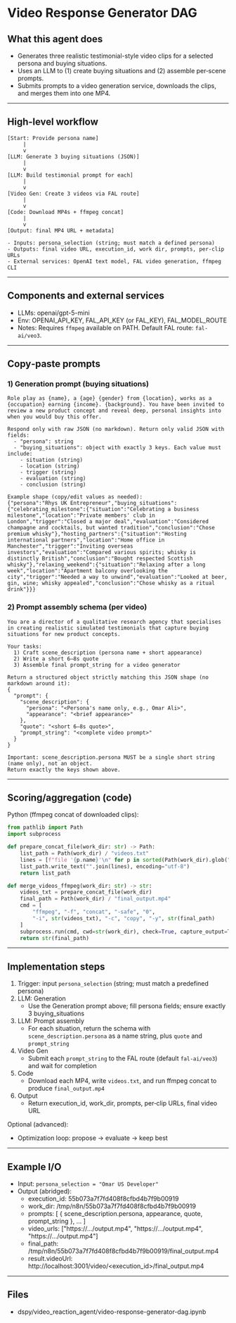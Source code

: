 # Video Response Generator DAG

## What this agent does
- Generates three realistic testimonial-style video clips for a selected persona and buying situations.
- Uses an LLM to (1) create buying situations and (2) assemble per‑scene prompts.
- Submits prompts to a video generation service, downloads the clips, and merges them into one MP4.

---

## High-level workflow
```
[Start: Provide persona name]
     |
     v
[LLM: Generate 3 buying situations (JSON)]
     |
     v
[LLM: Build testimonial prompt for each]
     |
     v
[Video Gen: Create 3 videos via FAL route]
     |
     v
[Code: Download MP4s + ffmpeg concat]
     |
     v
[Output: final MP4 URL + metadata]

- Inputs: persona_selection (string; must match a defined persona)
- Outputs: final video URL, execution_id, work dir, prompts, per‑clip URLs
- External services: OpenAI text model, FAL video generation, ffmpeg CLI
```

---

## Components and external services
- LLMs: openai/gpt-5-mini
- Env: OPENAI_API_KEY, FAL_API_KEY (or FAL_KEY), FAL_MODEL_ROUTE
- Notes: Requires `ffmpeg` available on PATH. Default FAL route: `fal-ai/veo3`.

---

## Copy‑paste prompts

### 1) Generation prompt (buying situations)
```
Role play as {name}, a {age} {gender} from {location}, works as a {occupation} earning {income}. {background}. You have been invited to review a new product concept and reveal deep, personal insights into when you would buy this offer.

Respond only with raw JSON (no markdown). Return only valid JSON with fields:
  - "persona": string
  - "buying_situations": object with exactly 3 keys. Each value must include:
    - situation (string)
    - location (string)
    - trigger (string)
    - evaluation (string)
    - conclusion (string)

Example shape (copy/edit values as needed):
{"persona":"Rhys UK Entrepreneur","buying_situations":{"celebrating_milestone":{"situation":"Celebrating a business milestone","location":"Private members' club in London","trigger":"Closed a major deal","evaluation":"Considered champagne and cocktails, but wanted tradition","conclusion":"Chose premium whisky"},"hosting_partners":{"situation":"Hosting international partners","location":"Home office in Manchester","trigger":"Inviting overseas investors","evaluation":"Compared various spirits; whisky is distinctly British","conclusion":"Bought respected Scottish whisky"},"relaxing_weekend":{"situation":"Relaxing after a long week","location":"Apartment balcony overlooking the city","trigger":"Needed a way to unwind","evaluation":"Looked at beer, gin, wine; whisky appealed","conclusion":"Chose whisky as a ritual drink"}}}
```

### 2) Prompt assembly schema (per video)
```
You are a director of a qualitative research agency that specialises in creating realistic simulated testimonials that capture buying situations for new product concepts.

Your tasks:
  1) Craft scene_description (persona name + short appearance)
  2) Write a short 6–8s quote
  3) Assemble final prompt_string for a video generator

Return a structured object strictly matching this JSON shape (no markdown around it):
{
  "prompt": {
    "scene_description": {
      "persona": "<Persona's name only, e.g., Omar Ali>",
      "appearance": "<brief appearance>"
    },
    "quote": "<short 6–8s quote>",
    "prompt_string": "<complete video prompt>"
  }
}

Important: scene_description.persona MUST be a single short string (name only), not an object.
Return exactly the keys shown above.
```

---

## Scoring/aggregation (code)
Python (ffmpeg concat of downloaded clips):
```python
from pathlib import Path
import subprocess

def prepare_concat_file(work_dir: str) -> Path:
    list_path = Path(work_dir) / "videos.txt"
    lines = [f"file '{p.name}'\n" for p in sorted(Path(work_dir).glob("*.mp4"))]
    list_path.write_text("".join(lines), encoding="utf-8")
    return list_path

def merge_videos_ffmpeg(work_dir: str) -> str:
    videos_txt = prepare_concat_file(work_dir)
    final_path = Path(work_dir) / "final_output.mp4"
    cmd = [
        "ffmpeg", "-f", "concat", "-safe", "0",
        "-i", str(videos_txt), "-c", "copy", "-y", str(final_path)
    ]
    subprocess.run(cmd, cwd=str(work_dir), check=True, capture_output=True)
    return str(final_path)
```

---

## Implementation steps
1) Trigger: input `persona_selection` (string; must match a predefined persona)
2) LLM: Generation
   - Use the Generation prompt above; fill persona fields; ensure exactly 3 buying_situations
3) LLM: Prompt assembly
   - For each situation, return the schema with `scene_description.persona` as a name string, plus `quote` and `prompt_string`
4) Video Gen
   - Submit each `prompt_string` to the FAL route (default `fal-ai/veo3`) and wait for completion
5) Code
   - Download each MP4, write `videos.txt`, and run ffmpeg concat to produce `final_output.mp4`
6) Output
   - Return execution_id, work_dir, prompts, per‑clip URLs, final video URL

Optional (advanced):
- Optimization loop: propose → evaluate → keep best

---

## Example I/O
- Input: `persona_selection = "Omar US Developer"`
- Output (abridged):
  - execution_id: 55b073a7f7fd408f8cfbd4b7f9b00919
  - work_dir: /tmp/n8n/55b073a7f7fd408f8cfbd4b7f9b00919
  - prompts: [ { scene_description.persona, appearance, quote, prompt_string }, ... ]
  - video_urls: ["https://.../output.mp4", "https://.../output.mp4", "https://.../output.mp4"]
  - final_path: /tmp/n8n/55b073a7f7fd408f8cfbd4b7f9b00919/final_output.mp4
  - result.videoUrl: http://localhost:3001/video/<execution_id>/final_output.mp4

---

## Files
- dspy/video_reaction_agent/video-response-generator-dag.ipynb


